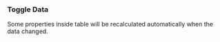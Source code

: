 ### Toggle Data

Some properties inside table will be recalculated automatically when the data changed.
